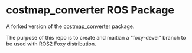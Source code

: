 # costmap_converter ROS Package

A forked version of the [costmap_converter](https://github.com/rst-tu-dortmund/costmap_converter) package.

The purpose of this repo is to create and maitian a "foxy-devel" branch to be used with ROS2 Foxy distribution.




